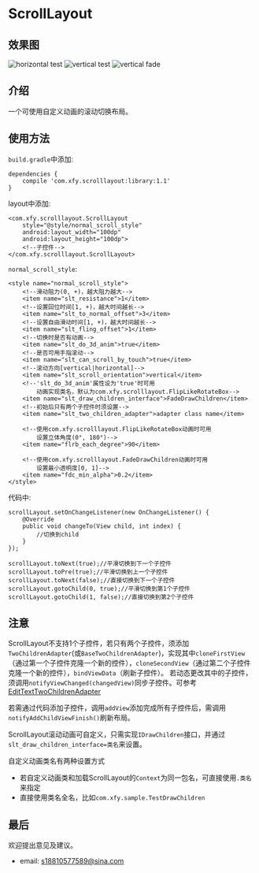 # ScrollLayout
## 效果图
![horizontal test](pic/horizontal_test.gif)
![vertical test](pic/vertical_test.gif)
![vertical fade](pic/vertical_fade.gif)

## 介绍
一个可使用自定义动画的滚动切换布局。

## 使用方法

`build.gradle`中添加:
```
dependencies {
    compile 'com.xfy.scrolllayout:library:1.1'
}
```
layout中添加:
```
<com.xfy.scrolllayout.ScrollLayout
    style="@style/normal_scroll_style"
    android:layout_width="100dp"
    android:layout_height="100dp">
    <!--子控件-->
</com.xfy.scrolllayout.ScrollLayout>
```
`normal_scroll_style`:
```
<style name="normal_scroll_style">
    <!--滑动阻力(0, +)，越大阻力越大-->
    <item name="slt_resistance">1</item>
    <!--设置回位时间[1, +)，越大时间越长-->
    <item name="slt_to_normal_offset">3</item>
    <!--设置自由滑动时间[1, +)，越大时间越长-->
    <item name="slt_fling_offset">1</item>
    <!--切换时是否有动画-->
    <item name="slt_do_3d_anim">true</item>
    <!--是否可用手指滚动-->
    <item name="slt_can_scroll_by_touch">true</item>
    <!--滚动方向[vertical|horizontal]-->
    <item name="slt_scroll_orientation">vertical</item>
    <!--'slt_do_3d_anim'属性设为'true'时可用
        动画实现类名，默认为com.xfy.scrolllayout.FlipLikeRotateBox-->
    <item name="slt_draw_children_interface">FadeDrawChildren</item>
    <!--初始后只有两个子控件时须设置-->
    <item name="slt_two_children_adapter">adapter class name</item>

    <!--使用com.xfy.scrolllayout.FlipLikeRotateBox动画时可用
        设置立体角度(0°, 180°)-->
    <item name="flrb_each_degree">90</item>

    <!--使用com.xfy.scrolllayout.FadeDrawChildren动画时可用
        设置最小透明度[0, 1]-->
    <item name="fdc_min_alpha">0.2</item>
</style>
```
代码中:
```
scrollLayout.setOnChangeListener(new OnChangeListener() {
    @Override
    public void changeTo(View child, int index) {
        //切换到child
    }
});

scrollLayout.toNext(true);//平滑切换到下一个子控件
scrollLayout.toPre(true);//平滑切换到上一个子控件
scrollLayout.toNext(false);//直接切换到下一个子控件
scrollLayout.gotoChild(0, true);//平滑切换到第1个子控件
scrollLayout.gotoChild(1, false);//直接切换到第2个子控件
```

## 注意
ScrollLayout不支持1个子控件，若只有两个子控件，须添加`TwoChildrenAdapter`(或`BaseTwoChildrenAdapter`)，实现其中`cloneFirstView`（通过第一个子控件克隆一个新的控件），`cloneSecondView`（通过第二个子控件克隆一个新的控件），`bindViewData`（刷新子控件）。
若动态更改其中的子控件，须调用`notifyViewChanged(changedView)`同步子控件。可参考[EditTextTwoChildrenAdapter](sample/src/main/java/com/xfy/sample/EditTextTwoChildrenAdapter.java)

若需通过代码添加子控件，调用`addView`添加完成所有子控件后，需调用`notifyAddChildViewFinish()`刷新布局。

ScrollLayout滚动动画可自定义，只需实现`IDrawChildren`接口，并通过`slt_draw_children_interface=类名`来设置。

自定义动画类名有两种设置方式
* 若自定义动画类和加载ScrollLayout的`Context`为同一包名，可直接使用`.类名`来指定
* 直接使用类名全名，比如`com.xfy.sample.TestDrawChildren`

## 最后
欢迎提出意见及建议。

* email: s18810577589@sina.com